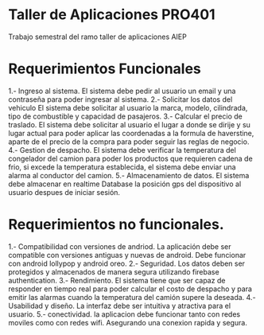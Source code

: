 # Taller de Aplicaciones PRO401
Trabajo semestral del ramo taller de aplicaciones AIEP
# Requerimientos Funcionales
1.- Ingreso al sistema.
  El sistema debe pedir al usuario un email y una contraseña para poder ingresar al sistema.
2.- Solicitar los datos del vehiculo
  El sistema debe solicitar al usuario la marca, modelo, cilindrada, tipo de combustible y capacidad de pasajeros.
3.- Calcular el precio de traslado.
  El sistema debe solicitar al usuario el lugar a donde se dirije y su lugar actual para poder aplicar las coordenadas a la formula de haverstine, aparte de el precio de la compra para poder seguir las reglas de negocio.
4.- Gestion de despacho.
  El sistema debe verificar la temperatura del congelador del camion para poder los productos que requieren cadena de frio, si excede la temperatura establecida, el sistema debe enviar una alarma al conductor del camion.
5.- Almacenamiento de datos.
  El sistema debe almacenar en realtime Database la posición gps del dispositivo al usuario despues de iniciar sesión.
# Requerimientos no funcionales.
1.- Compatibilidad con versiones de andriod.
  La aplicación debe ser compatible con versiones antiguas y nuevas de android. Debe funcionar con android lollypop y android oreo.
2.- Seguridad.
  Los datos deben ser protegidos y almacenados de manera segura utilizando firebase authentication.
3.- Rendimiento.
  El sistema tiene que ser capaz de responder en tiempo real para poder calcular el costo de despacho y para emitir las alarmas cuando la temperatura del camión supere la deseada.
4.- Usabilidad y diseño.
  La interfaz debe ser intuitiva y atractiva para el usuario.
5.- conectividad.
  la aplicacion debe funcionar tanto con redes moviles como con redes wifi. Asegurando una conexion rapida y segura.
